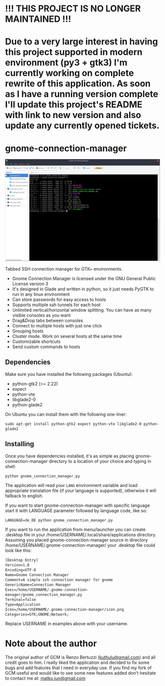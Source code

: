 # !!! THIS PROJECT IS NO LONGER MAINTAINED !!!
# Due to a very large interest in having this project supported in modern environment (py3 + gtk3) I'm currently working on complete rewrite of this application. As soon as I have a running version complete I'll update this project's README with link to new version and also update any currently opened tickets.


# gnome-connection-manager

![GCM screenshot](screenshot.png)

Tabbed SSH connection manager for GTK+ environments.

- Gnome Connection Manager is licensed under the GNU General Public License version 3
- It's designed in Glade and written in python, so it just needs PyGTK to run in any linux environment
- Can store passwords for easy access to hosts
- Supports multiple ssh tunnels for each host
- Unlimited vertical/horizontal window splitting. You can have as many visible consoles as you want
- Drag&Drop tabs between consoles
- Connect to multiple hosts with just one click
- Grouping hosts
- Cluster mode. Work on several hosts at the same time
- Customizable shortcuts
- Send custom commands to hosts

## Dependencies
Make sure you have installed the following packages (Ubuntu):

- python-gtk2 (>= 2.22)
- expect
- python-vte
- libglade2-0
- python-glade2

On Ubuntu you can install them with the following one-liner:

```shell
sudo apt-get install python-gtk2 expect python-vte libglade2-0 python-glade2
```

## Installing
Once you have dependencies installed, it's as simple as placing gnome-connection-manager directory to a location of
your choice and typing in shell:

```shell
python gnome_connection_manager.py
```

The application will read your `LANG` environment variable and load appropriate translation file (if your language is 
supported), otherwise it will fallback to english.

If you want to start gnome-connection-manager with specific language start it with LANGUAGE parameter followed by language code, 
like so:

```shell
LANGUAGE=de_DE python gnome_connection_manager.py
```

If you want to run the application from menu/launcher you can create .desktop file in your 
/home/USERNAME/.local/share/applications directory. Assuming you placed gnome-connection-manager source in directory
/home/USERNAME/.gnome-connection-manager/ your .desktop file could look like this:

```text
[Desktop Entry]
Version=1.0
Encoding=UTF-8
Name=Gnome Connection Manager
Comment=A simple ssh connection manager for gnome
GenericName=Connection Manager
Exec=/home/USERNAME/.gnome-connection-manager/gnome_connection_manager.py
Terminal=false
Type=Application
Icon=/home/USERNAME/.gnome-connection-manager/icon.png
Categories=GTK;GNOME;Network;
```

Replace USERNAME in examples above with your username.

# Note about the author
The original author of GCM is Renzo Bertuzzi (kuthulu@gmail.com) and all credit goes to him. I really liked the 
application and decided to fix some bugs and add features that I need in everyday use. If you find my fork of GCM 
useful and would like to see some new features added don't hesitate to contact me at: matko.jun@gmail.com
